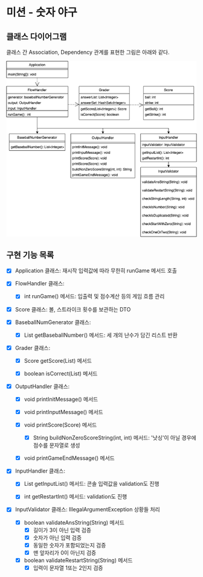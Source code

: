 # 미션 - 숫자 야구

## 클래스 다이어그램

클래스 간 Association, Dependency 관계를 표현한 그림은 아래와 같다.

![클래스 다이어그램](ClassDiagram.png)

## 구현 기능 목록

- [X] Application 클래스: 재시작 입력값에 따라 무한히 runGame 메서드 호출


- [X] FlowHandler 클래스:
    - [X] int runGame() 메서드: 입출력 및 점수계산 등의 게임 흐름 관리


- [X] Score 클래스: 볼, 스트라이크 횟수를 보관하는 DTO

- [X] BaseballNumGenerator 클래스:
    - [X] List<Integer> getBaseballNumber() 메서드: 세 개의 난수가 담긴 리스트 반환


- [X] Grader 클래스:
    - [X] Score getScore(List<Integer>) 메서드
    - [X] boolean isCorrect(List<Integer>) 메서드


- [X] OutputHandler 클래스:
    - [X] void printInitMessage() 메서드
    - [X] void printInputMessage() 메서드
    - [X] void printScore(Score) 메서드
        - [X] String buildNonZeroScoreString(int, int) 메서드: '낫싱'이 아닐 경우에 점수를 문자열로 생성
    - [X] void printGameEndMessage() 메서드


- [X] InputHandler 클래스:
    - [X] List<Integer> getInputList() 메서드: 콘솔 입력값을 validation도 진행
    - [X] int getRestartInt() 메서드: validation도 진행


- [X] InputValidator 클래스: IllegalArgumentException 상황들 처리
    - [X] boolean validateAnsString(String) 메서드
        - [X] 길이가 3이 아닌 입력 검증
        - [X] 숫자가 아닌 입력 검증
        - [X] 동일한 숫자가 포함되었는지 검증
        - [X] 맨 앞자리가 0이 아닌지 검증
    - [X] boolean validateRestartString(String) 메서드
        - [X] 입력이 문자열 1또는 2인지 검증
